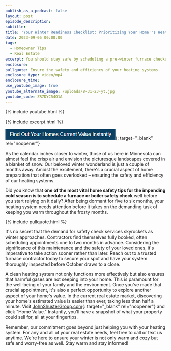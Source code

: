 ```yaml
---
publish_as_a_podcast: false
layout: post
episode_description:
subtitle:
title: 'Your Winter Readiness Checklist: Prioritizing Your Home''s Heating System'
date: 2023-09-05 00:00:00
tags:
  - Homeowner Tips
  - Real Estate
excerpt: You should stay safe by scheduling a pre-winter furnace checkup.
enclosure:
pullquote: Ensure the safety and efficiency of your heating systems.
enclosure_type: video/mp4
enclosure_time:
use_youtube_image: true
youtube_alternate_image: /uploads/8-31-23-yt.jpg
youtube_code: ZR7DYC54O1A
---
```

{% include youtube.html %}

{% include excerpt.html %}

[![](/uploads/capture-1.PNG)](https://johnschustergroup.hifello.com/lp/0e8edd4e-bf94-4c4c-b34d-d94485d77369){: target="_blank" rel="noopener"}

As the calendar inches closer to winter, those of us here in Minnesota can almost feel the crisp air and envision the picturesque landscapes covered in a blanket of snow. Our beloved winter wonderland is just a couple of months away. Amidst the excitement, there's a crucial aspect of home preparation that often goes overlooked – ensuring the safety and efficiency of our heating systems.

Did you know that **one of the most vital home safety tips for the impending cold season is to schedule a furnace or boiler safety check** well before you start relying on it daily? After being dormant for five to six months, your heating system needs attention before it takes on the demanding task of keeping you warm throughout the frosty months.

{% include pullquote.html %}

It's no secret that the demand for safety check services skyrockets as winter approaches. Contractors find themselves fully booked, often scheduling appointments one to two months in advance. Considering the significance of this maintenance and the safety of your loved ones, it's imperative to take action sooner rather than later. Reach out to a trusted furnace contractor today to secure your spot and have your system thoroughly inspected before October draws to a close.

A clean heating system not only functions more effectively but also ensures that harmful gases are not seeping into your home. This is paramount for the well-being of your family and the environment. Once you've made that crucial appointment, it's also a perfect opportunity to explore another aspect of your home's value. In the current real estate market, discovering your home's estimated value is easier than ever, taking less than half a minute. Visit [JohnShusterGroup.com](JohnShusterGroup.com){: target="_blank" rel="noopener"} and click "Home Value." Instantly, you'll have a snapshot of what your property could sell for, all at your fingertips.

Remember, our commitment goes beyond just helping you with your heating system. For any and all of your real estate needs, feel free to call or text us anytime. We're here to ensure your winter is not only warm and cozy but safe and worry-free as well. Stay warm and stay informed!
